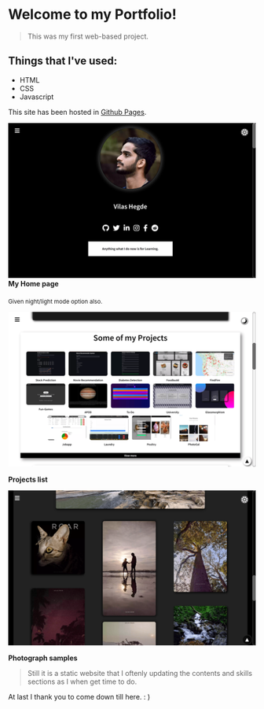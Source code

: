 # Welcome to my Portfolio!
>This was my first web-based project.

## Things that I've used:
- HTML
- CSS
- Javascript

This site has been hosted in [Github Pages](https://vilasrhegde.github.io/).



![Homepage](./images/README/home.webp)
**My Home page**

<sub>Given night/light mode option also.</sub>
  

![projects](./images/README/projects.webp)

**Projects list**

![photos](./images/README/photos.webp)

**Photograph samples**

> Still it is a static website that I oftenly updating the contents and skills sections as I when get time to do.

At last I thank you to come down till here. : )
